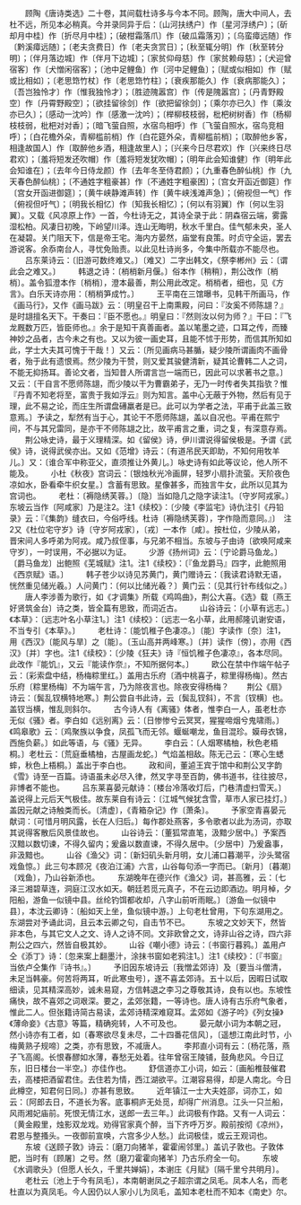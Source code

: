 <!-- { "loadSidebar": true } -->
　　顾陶《唐诗类选》二十卷，其间载杜诗多与今本不同。顾陶，唐大中间人，去杜不远，所见本必稍真。今并录同异于后：〔山河扶绣户〕作〔星河浮绣户〕；〔斫却月中桂〕作〔折尽月中桂〕；〔破柑霜落爪〕作〔破瓜霜落刃〕；〔乌蛮瘴远随〕作〔黔溪瘴远随〕；〔老夫贪费日〕作〔老夫贪赏日〕；〔秋至辄分明〕作〔秋至转分明〕；〔伴月落边城〕作〔伴月下边城〕；〔家贫仰母慈〕作〔家贫赖母慈〕；〔犬迎曾宿客〕作〔犬憎闲宿客〕；〔池中足鲤鱼〕作〔河中足鲤鱼〕；〔赋或似相如〕作〔赋或比相如〕；〔老思筇竹杖〕作〔老思筇竹柱〕；〔衰疾那能久〕作〔衰病那能久〕；〔吾岂独怜才〕作〔惟我独怜才〕；〔胜迹隗嚣宫〕作〔传是隗嚣宫〕；〔丹青野殿空〕作〔丹霄野殿空〕；〔欲挂留徐剑〕作〔欲把留徐剑〕；〔乘尔亦已久〕作〔乘汝亦已久〕；〔感动一沈吟〕作〔感激一沈吟〕；〔榉柳枝枝弱，枇杷树树香〕作〔杨柳枝枝弱，枇杷对对香〕；〔暗飞萤自照，水宿鸟相呼〕作〔飞萤自照水，宿鸟竞相呼〕；〔白花檐外朵，青柳槛前梢〕作〔白花筵外朵，青柳槛前梢〕；〔取醉他乡客，相逢故国人〕作〔取醉他乡酒，相逢故里人〕；〔兴来今日尽君欢〕作〔兴来终日尽君欢〕；〔羞将短发还吹帽〕作〔羞将短发犹吹帽〕；〔明年此会知谁健〕作〔明年此会知谁在〕；〔去年今日侍龙颜〕作〔去年冬至侍君颜〕；〔九重春色醉仙桃〕作〔九天春色醉仙桃〕；〔不通姓字粗豪甚〕作〔不通姓字粗豪困〕；〔宫女开函近御筵〕作〔宫女开函进御筵〕；〔黄牛峡静滩声转〕作〔黄牛峡浅滩声急〕；〔俯视但一气〕作〔俯视但吁气〕；〔明我长相忆〕作〔知我长相忆〕；〔何以有羽翼〕作〔何以生羽翼〕。又载《风凉原上作》一首，今杜诗无之，其诗全录于此：阴森宿云端，雾露湿松柏。风凄日初晚，下岭望川泽。连山无晦明，秋水千里白。佳气郁未央，圣人在凝碧。关门阻天下，信是帝王宅。海内方晏然，庙堂有良策。时贞守全运，罢去游说客。余忝南台人，寻忧免贻责。以此见杜诗尚多，今集中所载亦不能尽也。 
　　吕东莱诗云：〔旧游可数终难又。〕〔难又〕二字出韩文，《祭李郴州》云：〔谓此会之难又。〕 
　　韩退之诗：〔梢梢新月偃。〕俗本作〔稍稍〕，荆公改作〔梢梢〕。盖令狐澄本作〔梢梢〕，澄本最善，荆公用此改定。梢梢者，细也，见《方言》。白乐天诗亦用：〔梢梢笋成竹。〕 
　　王平南在三馆曝书，见韩干所画马，作《画马行》，又作《画马跋》云：〔明皇召干上南熏殿，问曰：『汝奚不师陈翃？』是时翃擅名天下。干奏曰：『臣不愿也。』明皇曰：『然则汝以何为师？』干曰：『飞龙厩数万匹，皆臣师也。』余于是知干真善画者。盖以笔墨之迹，口耳之传，而臻神妙之品者，古今未之有也。又以为彼一画史耳，且能不怵于形势，而信其所知如此，学士大夫其可愧于干哉！〕又云：〔所见画病马甚腯，疑少陵所谓画肉不画骨者，殆于此有遗恨焉。然少陵为干赞，则又爱其骏健清新，疑其论曹韩二人之词，不能无抑扬耳。善论文者，当知昔人所谓言岂一端而已，因此可以求著书之意。〕又云：〔干自言不愿师陈翃，而少陵以干为曹霸弟子，无乃一时传者失其指欤？惟『丹青不知老将至，富贵于我如浮云』则为知言。盖中心无蔽于外物，然后有见于理，此不易之论，而庄生所谓盘礡羸者是已。此可以为学者之法，平甫于此盖三致意焉。〕予读之，犁然有当于心，其论干不愿师陈翃，盖以自况也。平甫在熙宁间，不与其兄雷同，是亦干不师陈翃之比，故平甫言之重，词之复，有深意存焉。 
　　荆公咏史诗，最于义理精深。如《留侯》诗，伊川谓说得留侯极是。予谓《武侯》诗，说得武侯亦出。又如《范增》诗云：〔有道吊民天即助，不知何用牧羊儿。〕又：〔谁合军中称亚父，直须推让外黄儿。〕咏史诗有如此等议论，他人所不能及。 
　　小杜《秋夜》宫词云：〔银烛秋光冷画屏，轻罗小扇扑流萤。天阶夜色凉如水，卧看牵牛织女星。〕含蓄有思致。星像甚多，而独言牛女，此所以见其为宫词也。 
　　老杜：〔褥隐绣芙蓉。〕〔隐〕当如隐几之隐字读注1。〔守岁阿戎家。〕东坡云当作〔阿咸家〕乃是注2。注1《续校》：〔少陵《李监宅》诗仇注引《丹铅录》云：『《集韵》缝衣曰，今俗呼线。杜诗〔褥隐绣芙蓉〕，字作隐而意同。』〕　注2又《杜位宅守岁》诗〔守岁阿戎家〕，〔戎〕一本作〔咸〕。按杜位，少陵从弟，晋宋间人多呼弟为阿戎。咸乃叔侄事，与兄弟不相当。东坡与子由诗〔欲唤阿咸来守岁〕，一时误用，不必据以为证。 
　　少游《扬州词》云：〔宁论爵马鱼龙。〕〔爵马鱼龙〕出鲍照《芜城赋》注1。注1《续校》：〔『鱼龙爵马』四字，此鲍照用《西京赋》语。〕 
　　韩子苍少以诗见苏黄门，黄门赠诗云：〔我读君诗默无语，恍然重见储光羲。〕人问黄门：〔何以比储光羲？〕黄门云：〔见其行针布线似之。〕 
　　唐人李涉善为歌行，如《才调集》所载《鸡鸣曲》，荆公大喜。《选》载〔燕王好贤筑金台〕诗之类，皆全篇有思致，而词近古。 
　　山谷诗云：〔小草有远志。〕《本草》：〔远志叶名小草注1。〕注1《续校》：〔远志一名小草，此用郝隆讥谢安语，不当专引《本草》。〕 
　　老杜诗：〔能饥稚子色凄凉。〕〔能〕字读作〔奈〕注1，用《西汉》〔能风与旱〕之〔能〕。〔玉山高并两峰寒。〕〔并〕读作〔傍〕，亦用《西汉》〔并〕字也。注1《续校》：〔少陵《狂夫》诗『恒饥稚子色凄凉』，各本尽同。此改作『能饥』，又云『能读作奈』，不知所据何本。〕 
　　欧公在禁中作端午帖子云：〔彩索盘中结，杨梅粽里红。〕盖用古乐府〔酒中桃喜子，粽里得杨梅〕。然古乐府〔粽里杨梅〕不为端午言，乃为除夜言也。除夜安得杨梅？ 
　　荆公《扇》诗云：〔鬓乱钗横特地寒。〕荆公尝自书此诗，云〔鬓乱钗斜〕，不言〔钗横〕也。盖钗当横，惟乱则斜尔。 
　　古今诗人有《离骚》体者，惟李白一人，虽老杜亦无似《骚》者。李白如《远别离》云：〔日惨惨兮云冥冥，猩猩啼烟兮鬼啸雨。〕《鸣皋歌》云：〔鸡聚族以争食，凤孤飞而无邻。蝘蜒嘲龙，鱼目混珍。嫫母衣锦，西施负薪。〕如此等语，与《骚》无异。 
　　李白云：〔人烟寒橘柚，秋色老梧桐。〕老杜云：〔荒庭垂橘柚，古屋画龙蛇。〕气焰盖相敌。陈无己云：〔寒心生蟋蟀，秋色上梧桐。〕盖出于李白也。 
　　政和间，董逌王宾于馆中和荆公叉字韵《雪》诗至一百篇。诗语虽未必尽入律，然叉字寻至百韵，佛书道书，往往披尽，非博者不能也。 
　　吕东莱喜晏元献诗：〔楼台冷落收灯后，门巷清虚扫雪天。〕盖说得上元后天气极佳。故东莱自有诗云：〔江城气候犹含雪，草市人家已挂灯。〕盖因元献之诗触类而长。〔清虚〕，《青箱杂记》作〔萧条〕。 
　　予家空青喜晏元献词：〔可惜月明风露，长在人归后。〕每作郡处燕客，多令歌者以此为汤词，亦取其说得客散后风景佳故也。 
　　山谷诗云：〔董狐常直笔，汲黯少居中。〕予案西汉黯以数切谏，不得久留内；爰盎以数直谏，不得久居中。〔少居中〕乃爰盎事，非汲黯也。 
　　山谷《渔父》词：〔新妇矶头新月明，女儿浦口暮潮平，沙头鹭宿戏鱼惊。〕此三句本顾况《夜泊江浦》六言，山谷每句添一字而已。〔新月〕〔暮潮〕〔戏鱼〕，乃山谷新添也。 
　　东湖晚年在德兴作《渔父》词，甚高雅，云：〔七泽三湘碧草连，洞庭江汉水如天。朝廷若觅元真子，不在云边即酒边。明月棹，夕阳船，游鱼一似镜中县。丝纶钓饵都收却，八字山前听雨眠。〕〔游鱼一似镜中县〕，本沈云卿诗：〔船如天上坐，鱼似镜中游。〕上句老杜曾用，下句东湖用之。东湖尝对予诵此词，且云本云卿之句，自击节不已。 
　　东坡之文妙天下，然皆非本色，与其它文人之文、诗人之诗不同。文非欧曾之文，诗非山谷之诗，四六非荆公之四六，然皆自极其妙。 
　　山谷《嘲小德》诗云：〔书窗行暮鸦。〕盖用卢仝《添丁》诗：〔忽来案上翻墨汁，涂抹书窗如老鸦注1。〕注1《续校》：〔『书窗』当依卢仝集作『诗书』。〕 
　　予旧因东坡诗云〔我憎孟郊诗〕及〔要当斗僧清，未足当韩豪。何苦将两耳，听此寒虫号〕，遂不喜孟郊诗。五十以后，因暇日试取细读，见其精深高妙，诚未易窥，方信韩退之李习之尊敬其诗，良有以也。东坡性痛快，故不喜郊之词艰深。要之，孟郊张籍，一等诗也。唐人诗有古乐府气象者，惟此二人。但张籍诗简古易读，孟郊诗精深难窥耳。孟郊如《游子吟》《列女操》《薄命妾》《古意》等篇，精确宛转，人不可及也。 
　　晏元献小词为本朝之冠，然小诗亦有工者，如〔春寒欲尽复未尽，二十四番花信风〕，〔遥想江南此时节，小梅黄熟子规啼〕之类，亦有思致，不减唐人。 
　　李邦直小词有云：〔杨花落，燕子飞高阁。长恨春醪如水薄，春愁无处着。往年曾宿王陵铺，鼓角悲风。今日辽东，旧日楼台一半空。〕亦佳作也。 
　　舒信道亦工小词，如云：〔画船椎鼓催君去，高楼把酒留君住。去住若为情，西江湖欲平。江潮容易得，却是人南北。今日此樽空，知君何日同。〕亦甚有思致。 
　　近年镇江一士大夫姓邵，词亦工，如云：〔阿郎去日，不道长为客。底事桐庐无处觅，却得广州消息。江头一只兰船，风雨湘妃庙前。死恨无情江水，送郎一去三年。〕此词极有作路。又有一人词云：〔黄金殿里，烛影双龙戏。劝得官家真个醉，当下齐呼万岁。殿前按彻《凉州》，君恩与整搔头。一夜御前宣唤，六宫多少人愁。〕此词极佳，或云王观词也。 
　　东坡《送顾子敦》诗云：〔磨刀向猪羊，霍霍闹邻里。〕盖讥子敦也。子敦体肥，当时有〔顾屠〕之号。然〔磨刀霍霍向猪羊〕乃古乐府全一句。 
　　东坡《水调歌头》〔但愿人长久，千里共婵娟〕，本谢庄《月赋》〔隔千里兮共明月〕。 
　　老杜云〔池上于今有凤毛〕，本南朝谢凤之子超宗谓之凤毛。凤本人名，而老杜直以为真凤毛。今人因仍以人家小儿为凤毛，盖知本老杜而不知本《南史》尔。 
